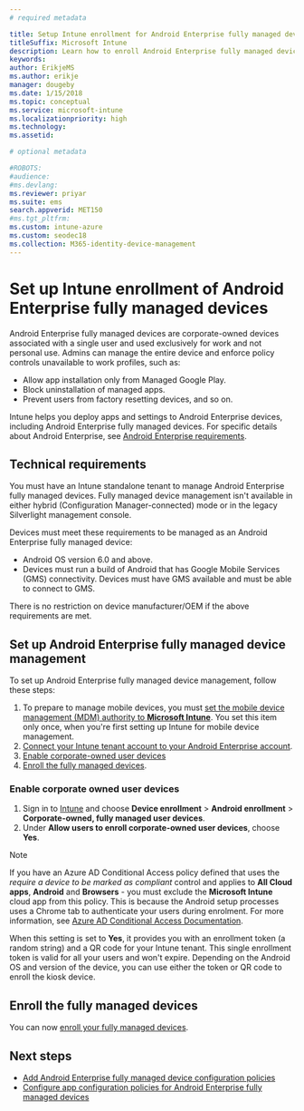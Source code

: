 ```yaml
---
# required metadata

title: Setup Intune enrollment for Android Enterprise fully managed devices
titleSuffix: Microsoft Intune
description: Learn how to enroll Android Enterprise fully managed devices in Intune.
keywords:
author: ErikjeMS 
ms.author: erikje
manager: dougeby
ms.date: 1/15/2018
ms.topic: conceptual
ms.service: microsoft-intune
ms.localizationpriority: high
ms.technology:
ms.assetid: 

# optional metadata

#ROBOTS:
#audience:
#ms.devlang:
ms.reviewer: priyar
ms.suite: ems
search.appverid: MET150
#ms.tgt_pltfrm:
ms.custom: intune-azure
ms.custom: seodec18
ms.collection: M365-identity-device-management
---
```


# Set up Intune enrollment of Android Enterprise fully managed devices 

Android Enterprise fully managed devices are corporate-owned devices associated with a single user and used exclusively for work and not personal use. Admins can manage the entire device and enforce policy controls unavailable to work profiles, such as:
- Allow app installation only from Managed Google Play.
- Block uninstallation of managed apps.
- Prevent users from factory resetting devices, and so on.

Intune helps you deploy apps and settings to Android Enterprise devices, including Android Enterprise fully managed devices. For specific details about Android Enterprise, see [Android Enterprise requirements](https://support.google.com/work/android/answer/6174145?hl=en&ref_topic=6151012).

## Technical requirements

You must have an Intune standalone tenant to manage Android Enterprise fully managed devices. Fully managed device management isn't available in either hybrid (Configuration Manager-connected) mode or in the legacy Silverlight management console.

Devices must meet these requirements to be managed as an Android Enterprise fully managed device:

- Android OS version 6.0 and above.
- Devices must run a build of Android that has Google Mobile Services (GMS) connectivity. Devices must have GMS available and must be able to connect to GMS.

There is no restriction on device manufacturer/OEM if the above requirements are met.

## Set up Android Enterprise fully managed device management

To set up Android Enterprise fully managed device management, follow these steps:

1. To prepare to manage mobile devices, you must [set the mobile device management (MDM) authority to **Microsoft Intune**](mdm-authority-set.md). You set this item only once, when you're first setting up Intune for mobile device management.
2. [Connect your Intune tenant account to your Android Enterprise account](connect-intune-android-enterprise.md).
3. [Enable corporate-owned user devices](#enable-corporate-owned-user-devices)
4. [Enroll the fully managed devices](#enroll-the-fully-managed-devices).

### Enable corporate owned user devices

1. Sign in to [Intune](https://go.microsoft.com/fwlink/?linkid=2090973) and choose **Device enrollment** > **Android enrollment** > **Corporate-owned, fully managed user devices**.
2. Under **Allow users to enroll corporate-owned user devices**, choose **Yes**.

> [!NOTE]
> If you have an Azure AD Conditional Access policy defined that uses the *require a device to be marked as compliant* control and  applies to **All Cloud apps**, **Android** and **Browsers** - you must exclude the **Microsoft Intune** cloud app from this policy. This is because the Android setup processes uses a Chrome tab to authenticate your users during enrolment. For more information, see [Azure AD Conditional Access Documentation](https://docs.microsoft.com/azure/active-directory/conditional-access/).

When this setting is set to **Yes**, it provides you with an enrollment token (a random string) and a QR code for your Intune tenant. This single enrollment token is valid for all your users and won't expire. Depending on the Android OS and version of the device, you can use either the token or QR code to enroll the kiosk device.

## Enroll the fully managed devices
You can now [enroll your fully managed devices](android-dedicated-devices-fully-managed-enroll.md).

## Next steps
- [Add Android Enterprise fully managed device configuration policies](device-restrictions-android-for-work.md#device-owner-only)
- [Configure app configuration policies for Android Enterprise fully managed devices](app-configuration-policies-use-android.md)

